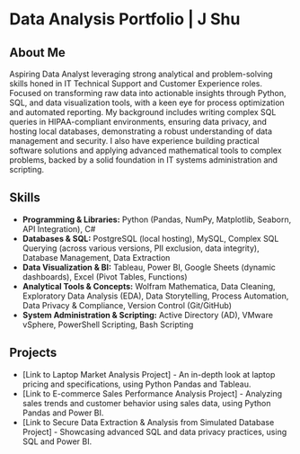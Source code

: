 # Data Analysis Portfolio | J Shu

## About Me
Aspiring Data Analyst leveraging strong analytical and problem-solving skills honed in IT Technical Support and Customer Experience roles. Focused on transforming raw data into actionable insights through Python, SQL, and data visualization tools, with a keen eye for process optimization and automated reporting. My background includes writing complex SQL queries in HIPAA-compliant environments, ensuring data privacy, and hosting local databases, demonstrating a robust understanding of data management and security. I also have experience building practical software solutions and applying advanced mathematical tools to complex problems, backed by a solid foundation in IT systems administration and scripting.

## Skills

* **Programming & Libraries:** Python (Pandas, NumPy, Matplotlib, Seaborn, API Integration), C# 
* **Databases & SQL:** PostgreSQL (local hosting), MySQL, Complex SQL Querying (across various versions, PII exclusion, data integrity), Database Management, Data Extraction
* **Data Visualization & BI:** Tableau, Power BI, Google Sheets (dynamic dashboards), Excel (Pivot Tables, Functions)
* **Analytical Tools & Concepts:** Wolfram Mathematica, Data Cleaning, Exploratory Data Analysis (EDA), Data Storytelling, Process Automation, Data Privacy & Compliance, Version Control (Git/GitHub)
* **System Administration & Scripting:** Active Directory (AD), VMware vSphere, PowerShell Scripting, Bash Scripting

## Projects

* [Link to Laptop Market Analysis Project] - An in-depth look at laptop pricing and specifications, using Python Pandas and Tableau.
* [Link to E-commerce Sales Performance Analysis Project] - Analyzing sales trends and customer behavior using sales data, using Python Pandas and Power BI.
* [Link to Secure Data Extraction & Analysis from Simulated Database Project] - Showcasing advanced SQL and data privacy practices, using SQL and Power BI.
